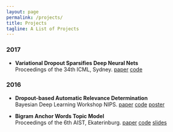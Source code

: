 ```yaml
---
layout: page
permalink: /projects/
title: Projects
tagline: A List of Projects
---
```


### 2017 
*  **Variational Dropout Sparsifies Deep Neural Nets**  
	Proceedings of the 34th ICML, Sydney.
	[paper](https://arxiv.org/abs/1701.05369)
	[code](https://github.com/ars-ashuha/variational-dropout-sparsifies-dnn)

### 2016 

*  **Dropout-based Automatic Relevance Determination**  
	Bayesian Deep Learning Workshop NIPS.
	[paper](http://bayesiandeeplearning.org/papers/BDL_18.pdf) 
	[code](https://github.com/DMolchanovSk/vd-ard-bdl16) 
	[poster](https://ars-ashuha.ru/pdf/nips16_vdo/nips_poster.pdf) 

* **Bigram Anchor Words Topic Model**  
	Proceedings of the 6th AIST, Ekaterinburg.
	[paper](https://link.springer.com/chapter/10.1007/978-3-319-52920-2_12) 
	[code](https://github.com/ars-ashuha/bigram-anchor-words) 
	[slides](https://github.com/ars-ashuha/bigram-anchor-words/blob/master/docs/pres/aist16_pres.pdf)
	
